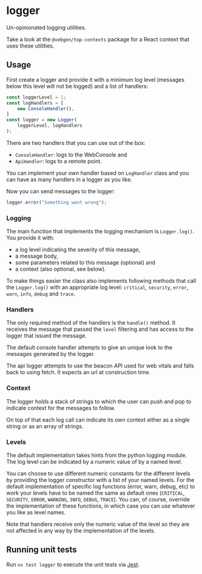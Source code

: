 # logger

Un-opinionated logging utilities.

Take a look at the `@vebgen/top-contexts` package for a React context that uses
these utilities.

## Usage

First create a logger and provide it with a minimum log level (messages below
this level will not be logged) and a list of handlers:

```js
const loggerLevel = 1;
const logHandlers = [
    new ConsoleHandler(),
]
const logger = new Logger(
    loggerLevel, logHandlers
);
```

There are two handlers that you can use out of the box:

- `ConsoleHandler`: logs to the WebConsole and
- `ApiHandler`: logs to a remote point.

You can implement your own handler based on `LogHandler` class and you
can have as many handlers in a logger as you like.

Now you can send messages to the logger:

```js
logger.error("Something went wrong");
```

### Logging

The main function that implements the logging mechanism is `Logger.log()`.
You provide it with:

- a log level indicating the severity of this message,
- a message body,
- some parameters related to this message (optional) and
- a context (also optional, see below).

To make things easier the class also implements following methods
that call the `Logger.log()` with an appropriate log level:
`critical`, `security`, `error`, `warn`, `info`, `debug` and `trace`.

### Handlers

The only required method of the handlers is the `handle()` method.
It receives the message that passed the `level` filtering
and has access to the logger that issued the message.

The default console handler attempts to give an unique look to the messages
generated by the logger.

The api logger attempts to use the beacon API used for web vitals
and falls back to using fetch. It expects an url at construction time.

### Context

The logger holds a stack of strings to which the user can push and pop
to indicate context for the messages to follow.

On top of that each log call can indicate its own context either as
a single string or as an array of strings.

### Levels

The default implementation takes hints from the python logging module.
The log level can be indicated by a numeric value of by a named level.

You can choose to use different numeric constants for the different levels
by providing the logger constructor with a list of your named levels.
For the default implementation of specific log functions (error, warn, debug, etc)
to work your levels have to be named the same as default ones
(`CRITICAL`, `SECURITY`, `ERROR`, `WARNING`, `INFO`, `DEBUG`, `TRACE`).
You can, of course, override the implementation of these functions, in which case
you can use whatever you like as level names.

Note that handlers receive only the numeric value of the level so they are not
affected in any way by the implementation of the levels.

## Running unit tests

Run `nx test logger` to execute the unit tests via [Jest](https://jestjs.io).
